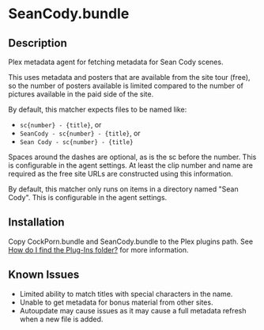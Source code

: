 # SeanCody.bundle

## Description

Plex metadata agent for fetching metadata for Sean Cody scenes.

This uses metadata and posters that are available from the site tour (free), so
the number of posters available is limited compared to the number of pictures
available in the paid side of the site.

By default, this matcher expects files to be named like:
* `sc{number} - {title}`, or
* `SeanCody - sc{number} - {title}`, or
* `Sean Cody - sc{number} - {title}`

Spaces around the dashes are optional, as is the sc before the number. This is
configurable in the agent settings. At least the clip number and name are
required as the free site URLs are constructed using this information.

By default, this matcher only runs on items in a directory named "Sean Cody".
This is configurable in the agent settings.

## Installation

Copy CockPorn.bundle and SeanCody.bundle to the Plex plugins path. See
[How do I find the Plug-Ins folder?][1] for more information.

## Known Issues

- Limited ability to match titles with special characters in the name.
- Unable to get metadata for bonus material from other sites.
- Autoupdate may cause issues as it may cause a full metadata refresh when a
new file is added.

[1]: https://support.plex.tv/hc/en-us/articles/201106098-How-do-I-find-the-Plug-Ins-folder-
